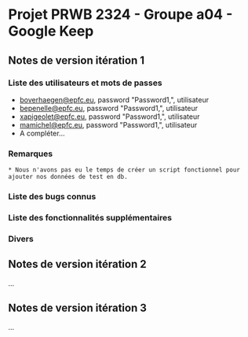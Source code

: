 # Projet PRWB 2324 - Groupe a04 - Google Keep

## Notes de version itération 1 

### Liste des utilisateurs et mots de passes

  * boverhaegen@epfc.eu, password "Password1,", utilisateur
  * bepenelle@epfc.eu, password "Password1,", utilisateur
  * xapigeolet@epfc.eu, password "Password1,", utilisateur
  * mamichel@epfc.eu, password "Password1,", utilisateur
  * A compléter...
  
### Remarques
	
	* Nous n'avons pas eu le temps de créer un script fonctionnel pour ajouter nos données de test en db.


### Liste des bugs connus

	

### Liste des fonctionnalités supplémentaires

### Divers

## Notes de version itération 2

...

## Notes de version itération 3 

...